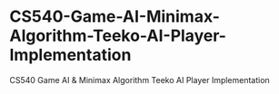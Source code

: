 # CS540-Game-AI-Minimax-Algorithm-Teeko-AI-Player-Implementation
CS540 Game AI &amp; Minimax Algorithm Teeko AI Player Implementation

